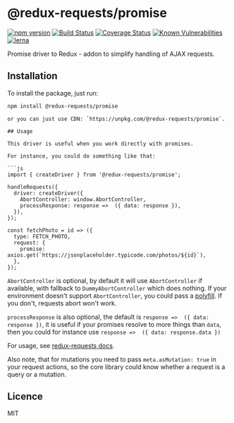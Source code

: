 # @redux-requests/promise

[![npm version](https://badge.fury.io/js/%40redux-requests%2Fpromise.svg)](https://badge.fury.io/js/%40redux-requests%2Fpromise)
[![Build Status](https://travis-ci.org/klis87/redux-requests.svg?branch=master)](https://travis-ci.org/klis87/redux-requests)
[![Coverage Status](https://coveralls.io/repos/github/klis87/redux-requests/badge.svg?branch=master)](https://coveralls.io/github/klis87/redux-requests?branch=master)
[![Known Vulnerabilities](https://snyk.io/test/github/klis87/redux-requests/badge.svg)](https://snyk.io/test/github/klis87/redux-requests)
[![lerna](https://img.shields.io/badge/maintained%20with-lerna-cc00ff.svg)](https://lernajs.io/)

Promise driver to Redux - addon to simplify handling of AJAX requests.

## Installation

To install the package, just run:

```bash
npm install @redux-requests/promise
```
```
or you can just use CDN: `https://unpkg.com/@redux-requests/promise`.

## Usage

This driver is useful when you work directly with promises.

For instance, you could do something like that:

```js
import { createDriver } from '@redux-requests/promise';

handleRequests({
  driver: createDriver({
    AbortController: window.AbortController,
    processResponse: response =>  ({ data: response }),
  }),
});

const fetchPhoto = id => ({
  type: FETCH_PHOTO,
  request: {
    promise: axios.get(`https://jsonplaceholder.typicode.com/photos/${id}`),
  },
});
```

`AbortController` is optional, by default it will use `AbortController` if available,
with fallback to `DummyAbortController` which does nothing. If your environment doesn't
support `AbortController`, you could pass a [polyfill](https://github.com/mo/abortcontroller-polyfill).
If you don't, requests abort won't work.

`processResponse` is also optional, the default is `response =>  ({ data: response })`,
it is useful if your promises resolve to more things than `data`, then you could for instance use
`response =>  ({ data: response.data })`

For usage, see [redux-requests docs](https://github.com/klis87/redux-requests).

Also note, that for mutations you need to pass `meta.asMutation: true` in your request actions,
so the core library could know whether a request is a query or a mutation.

## Licence

MIT
